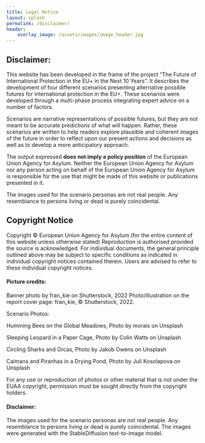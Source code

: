```yaml
---
title: Legal Notice
layout: splash
permalink: /disclaimer/
header:
    overlay_image: /assets/images/image_header.jpg
---
```



## Disclaimer:

This website has been developed in the frame of the project “The Future of International Protection in the EU+ in the Next 10 Years”. It describes the development of four different scenarios presenting alternative possible futures for international protection in the EU+. These scenarios were developed through a multi-phase process integrating expert advice on a number of factors.

Scenarios are narrative representations of possible futures, but they are not meant to be accurate predictions of what will happen. Rather, these scenarios are written to help readers explore plausible and coherent images of the future in order to reflect upon our present actions and decisions as well as to develop a more anticipatory approach.

The output expressed **does not imply a policy position** of the European Union Agency for Asylum. Neither the European Union Agency for Asylum nor any person acting on behalf of the European Union Agency for Asylum is responsible for the use that might be made of this website or publications presented in it.

The images used for the scenario personas are not real people. Any resemblance to persons living or dead is purely coincidental.

## Copyright Notice 

Copyright © European Union Agency for Asylum (for the entire content of this website unless otherwise stated)
Reproduction is authorised provided the source is acknowledged. 
For individual documents, the general principle outlined above may be subject to specific conditions as indicated in individual copyright notices contained therein. Users are advised to refer to these individual copyright notices.


#### Picture credits:
Banner photo by fran_kie on Shutterstock, 2022 
Photo/illustration on the report cover page: fran_kie, © Shutterstock, 2022.

Scenario Photos: 

Humming Bees on the Global Meadows, Photo by morais on Unsplash 

Sleeping Leopard in a Paper Cage, Photo by Colin Watts on Unsplash

Circling Sharks and Orcas, Photo by Jakob Owens on Unsplash

Caimans and Piranhas in a Drying Pond, Photo by Juli Kosolapova on Unsplash

For any use or reproduction of photos or other material that is not under the EUAA copyright, permission must be sought directly from the copyright holders.

#### Disclaimer:
The images used for the scenario personas are not real people. 
Any resemblance to persons living or dead is purely coincidental. The images were generated with the StableDiffusion text-to-image model.
